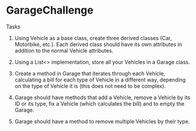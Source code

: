 # GarageChallenge


Tasks
1. Using Vehicle as a base class, create three derived classes (Car, Motorbike, etc.). Each derived class should have its own attributes in addition to the normal Vehicle attributes.

2. Using a List<> implementation, store all your Vehicles in a Garage class.

3. Create a method in Garage that iterates through each Vehicle, calculating a bill for each type of Vehicle in a different way, depending on the type of Vehicle it is (this does not need to be complex).

4. Garage should have methods that add a Vehicle, remove a Vehicle by its ID or its type, fix a Vehicle (which calculates the bill) and to empty the Garage.

5. Garage should have a method to remove multiple Vehicles by their type.
